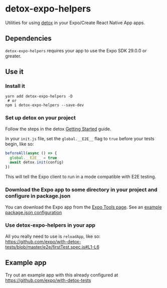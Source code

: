 # detox-expo-helpers

Utilities for using [detox](http://github.com/wix/detox) in your Expo/Create React Native App apps.

## Dependencies
`detox-expo-helpers` requires your app to use the Expo SDK 29.0.0 or greater.

## Use it

### Install it

```
yarn add detox-expo-helpers -D
 # or
npm i detox-expo-helpers --save-dev
```

### Set up detox on your project

Follow the steps in the detox [Getting Started](https://github.com/wix/detox/blob/master/docs/Introduction.GettingStarted.md) guide.

In your `init.js` file, set the `global.__E2E__` flag to `true` before your tests begin, like so:
```js
beforeAll(async () => {
  global.__E2E__ = true
  await detox.init(config)
})
```

This will tell the Expo client to run in a mode compatible with E2E testing.


### Download the Expo app to some directory in your project and configure in package.json

You can download the Expo app from the [Expo Tools page](https://expo.io/tools). See an [example package.json configuration](https://github.com/expo/with-detox-tests/blob/033020b165452d641f512a9b1a8a291632ce8e8f/package.json#L21-L29)

### Use detox-expo-helpers in your app

All you really need to use is `reloadApp`, like so: https://github.com/expo/with-detox-tests/blob/master/e2e/firstTest.spec.js#L1-L6

## Example app

Try out an example app with this already configured at https://github.com/expo/with-detox-tests
